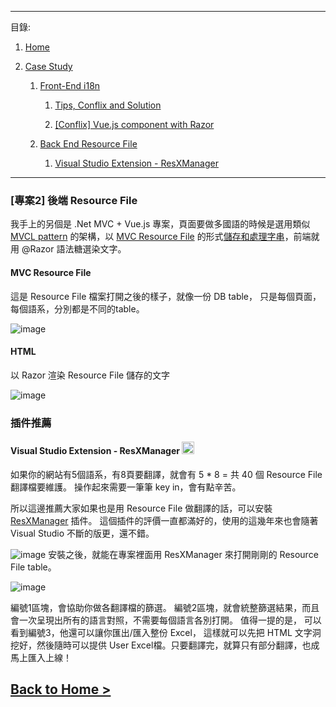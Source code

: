 
--------------
目錄:

  1. [Home](/Post-Multi-Language.md)
  
  2. [Case Study](/Post-Multi-Language.md#多國語言程式開發案例分享)
  
      1.  [Front-End i18n](/front-end-i18n.md)
    
          1. [Tips, Conflix and Solution](/front-end-i18n.md#tips-conflix-and-solution)
      
          2. [[Conflix] Vue.js component with Razor](%5BConflix%5D-vue.js-component-with-razor.md)
      
      2. [Back End Resource File](/back-end-resource-file.md)
    
          1. [Visual Studio Extension - ResXManager](/back-end-resource-file.md#visual-studio-extension---resxmanager-)

--------------


### [專案2] 後端 Resource File
我手上的另個是 .Net MVC + Vue.js 專案，頁面要做多國語的時候是選用類似 [MVCL pattern](https://webocreation.com/blog/code-flow-request-response-mvcl-pattern-opencart/ "出自 OpenCart 一書") 的架構，以 [MVC Resource File](https://www.ryadel.com/en/setup-a-multi-language-website-using-asp-net-mvc/ "Set up Resource File") 的形式[儲存和處理字串](https://www.c-sharpcorner.com/article/asp-net-mvc-using-resource-files-to-manage-string-constants/ "MS 官方文件")，前端就用 @Razor 語法糖選染文字。

#### MVC Resource File
這是 Resource File 檔案打開之後的樣子，就像一份 DB table，
只是每個頁面，每個語系，分別都是不同的table。

![image](https://user-images.githubusercontent.com/63223781/123208613-066e5400-d4f2-11eb-9777-1052a2c11ebe.png)

#### HTML
以 Razor 渲染 Resource File 儲存的文字

![image](https://user-images.githubusercontent.com/63223781/123196843-35c69600-d4dd-11eb-8425-e2a373a5ad13.png)


### 插件推薦
#### Visual Studio Extension - ResXManager <img src="https://tomenglert.gallerycdn.vsassets.io/extensions/tomenglert/resxmanager/1.53.4233.0/1620293971563/Microsoft.VisualStudio.Services.Icons.Default" alt="ResXManager" width="20" height="20" border=".1" />

如果你的網站有5個語系，有8頁要翻譯，就會有 5 * 8 = 共 40 個 Resource File 翻譯檔要維護。
操作起來需要一筆筆 key in，會有點辛苦。

所以這邊推薦大家如果也是用 Resource File 做翻譯的話，可以安裝 [ResXManager](https://marketplace.visualstudio.com/items?itemName=TomEnglert.ResXManager "下載位置")
插件。
這個插件的評價一直都滿好的，使用的這幾年來也會隨著 Visual Studio 不斷的版更，還不錯。

![image](https://user-images.githubusercontent.com/63223781/123197748-8c809f80-d4de-11eb-8ee1-df5a50c4fc3f.png)
安裝之後，就能在專案裡面用 ResXManager 來打開剛剛的 Resource File table。

![image](https://user-images.githubusercontent.com/63223781/123197998-f8630800-d4de-11eb-9452-352dc7c3408a.png)

編號1區塊，會協助你做各翻譯檔的篩選。
編號2區塊，就會統整篩選結果，而且會一次呈現出所有的語言對照，不需要每個語言各別打開。
值得一提的是，
可以看到編號3，他還可以讓你匯出/匯入整份 Excel，
這樣就可以先把 HTML 文字洞挖好，然後隨時可以提供 User Excel檔。只要翻譯完，就算只有部分翻譯，也成馬上匯入上線！



## [Back to Home >](/Post-Multi-Language.md)
